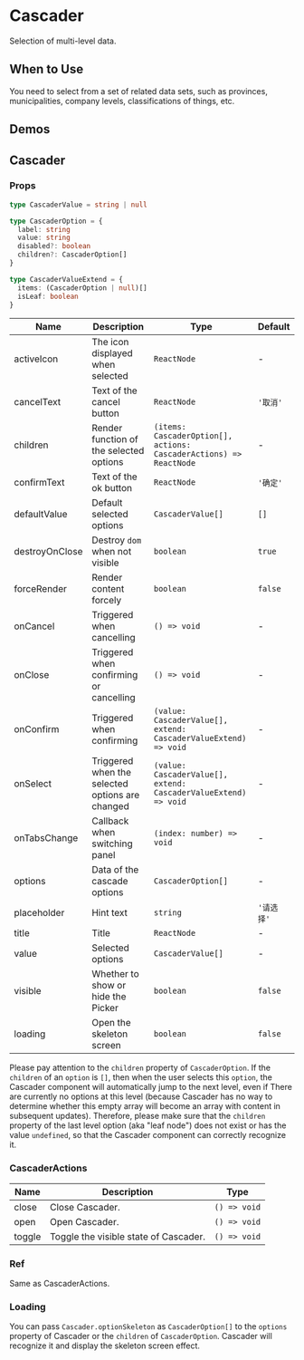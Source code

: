 # Cascader

Selection of multi-level data.

## When to Use

You need to select from a set of related data sets, such as provinces, municipalities, company levels, classifications of things, etc.

## Demos

<code src="./demos/demo1.tsx"></code>

<code src="./demos/demo2.tsx"></code>

## Cascader

### Props

```typescript | pure
type CascaderValue = string | null

type CascaderOption = {
  label: string
  value: string
  disabled?: boolean
  children?: CascaderOption[]
}

type CascaderValueExtend = {
  items: (CascaderOption | null)[]
  isLeaf: boolean
}
```

| Name           | Description                                     | Type                                                               | Default    |
| -------------- | ----------------------------------------------- | ------------------------------------------------------------------ | ---------- |
| activeIcon     | The icon displayed when selected                | `ReactNode`                                                        | -          |
| cancelText     | Text of the cancel button                       | `ReactNode`                                                        | `'取消'`   |
| children       | Render function of the selected options         | `(items: CascaderOption[], actions: CascaderActions) => ReactNode` | -          |
| confirmText    | Text of the ok button                           | `ReactNode`                                                        | `'确定'`   |
| defaultValue   | Default selected options                        | `CascaderValue[]`                                                  | `[]`       |
| destroyOnClose | Destroy `dom` when not visible                  | `boolean`                                                          | `true`     |
| forceRender    | Render content forcely                          | `boolean`                                                          | `false`    |
| onCancel       | Triggered when cancelling                       | `() => void`                                                       | -          |
| onClose        | Triggered when confirming or cancelling         | `() => void`                                                       | -          |
| onConfirm      | Triggered when confirming                       | `(value: CascaderValue[], extend: CascaderValueExtend) => void`    | -          |
| onSelect       | Triggered when the selected options are changed | `(value: CascaderValue[], extend: CascaderValueExtend) => void`    | -          |
| onTabsChange   | Callback when switching panel                   | `(index: number) => void`                                          | -          |
| options        | Data of the cascade options                     | `CascaderOption[]`                                                 | -          |
| placeholder    | Hint text                                       | `string`                                                           | `'请选择'` |
| title          | Title                                           | `ReactNode`                                                        | -          |
| value          | Selected options                                | `CascaderValue[]`                                                  | -          |
| visible        | Whether to show or hide the Picker              | `boolean`                                                          | `false`    |
| loading        | Open the skeleton screen                        | `boolean`                                                          | `false`    |

Please pay attention to the `children` property of `CascaderOption`. If the `children` of an `option` is `[]`, then when the user selects this `option`, the Cascader component will automatically jump to the next level, even if There are currently no options at this level (because Cascader has no way to determine whether this empty array will become an array with content in subsequent updates). Therefore, please make sure that the `children` property of the last level option (aka "leaf node") does not exist or has the value `undefined`, so that the Cascader component can correctly recognize it.

### CascaderActions

| Name   | Description                           | Type         |
| ------ | ------------------------------------- | ------------ |
| close  | Close Cascader.                       | `() => void` |
| open   | Open Cascader.                        | `() => void` |
| toggle | Toggle the visible state of Cascader. | `() => void` |

### Ref

Same as CascaderActions.

### Loading <Experimental></Experimental>

You can pass `Cascader.optionSkeleton` as `CascaderOption[]` to the `options` property of Cascader or the `children` of `CascaderOption`. Cascader will recognize it and display the skeleton screen effect.
